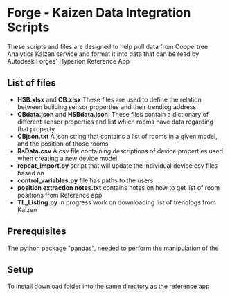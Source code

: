 # Forge - Kaizen Data Integration Scripts

These scripts and files are designed to help pull data from Coopertree Analytics Kaizen service and format it into data that can be read by Autodesk Forges' Hyperion Reference App

## List of files

- **HSB.xlsx** and **CB.xlsx** These files are used to define the relation between building sensor properties and their trendlog address
- **CBdata.json** and **HSBdata.json**: These files contain a dictionary of different sensor properties and list which rooms have data regarding that property
- **CBjson.txt** A json string that contains a list of rooms in a given model, and the position of those rooms
- **RsData.csv** A csv file containing descriptions of device properties used when creating a new device model
- **repeat_import.py** script that will update the individual device csv files based on
- **control_variables.py** file has paths to the users
- **position extraction notes.txt** contains notes on how to get list of room positions from Reference app
- **TL_Listing.py** in progress work on downloading list of trendlogs from Kaizen

## Prerequisites
The python package "pandas", needed to perform the manipulation of the 

## Setup
To install download folder into the same directory as the reference app



